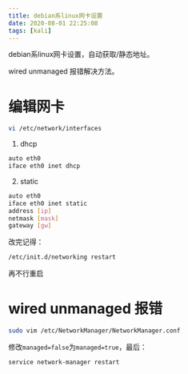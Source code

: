 ```yaml
---
title: debian系linux网卡设置
date: 2020-08-01 22:25:08
tags: [kali]
---
```


debian系linux网卡设置，自动获取/静态地址。

wired unmanaged 报错解决方法。

<!-- more -->

# 编辑网卡

``` bash
vi /etc/network/interfaces
```

1. dhcp

``` bash
auto eth0
iface eth0 inet dhcp
```

2. static

``` bash
auto eth0
iface eth0 inet static
address [ip]
netmask [mask]
gateway [gw]
```

改完记得：

``` bash
/etc/init.d/networking restart
```

再不行重启

# wired unmanaged 报错

``` bash
sudo vim /etc/NetworkManager/NetworkManager.conf
```

修改`managed=false`为`managed=true`，最后：

``` bash
service network-manager restart
```